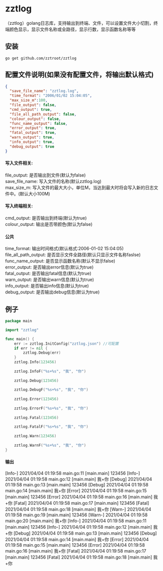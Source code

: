 # zztlog
（zztlog）golang日志库，支持输出到终端、文件，可以设置文件大小切割，终端颜色显示，显示文件名称或全路径，显示行数，显示函数名称等等

## 安装
```
go get github.com/zztroot/zztlog
```

## 配置文件说明(如果没有配置文件，将输出默认格式)
```json
{
  "save_file_name": "zztlog.log",
  "time_format": "2006/01/02 15:04:05",
  "max_size_m":100,
  "file_output": false,
  "cmd_output": true,
  "file_all_path_output": false,
  "colour_output": false,
  "func_name_output": false,
  "error_output": true,
  "fatal_output": true,
  "warn_output": true,
  "info_output": true,
  "debug_output": true
}
```
#### 写入文件相关:
file_output: 是否输出到文件(默认为false)  
save_file_name: 写入文件的名称(默认zztlog.log)  
max_size_m: 写入文件的最大大小，单位M，当达到最大时将会写入新的日志文件中。(默认大小100M)    

#### 写入终端相关:
cmd_output: 是否输出到终端(默认为true)  
colour_output: 输出是否带颜色(默认为false)  

#### 公共
time_format: 输出时间格式(默认格式:2006-01-02 15:04:05)  
file_all_path_output: 是否显示文件全路径(默认只显示文件名称faslse)  
func_name_output: 是否显示函数名称(默认不显示false)  
error_output: 是否输出error信息(默认为true)  
fatal_output: 是否输出fatal信息(默认为true)  
warn_output: 是否输出warn信息(默认为true)  
info_output: 是否输出info信息(默认为true)  
debug_output: 是否输出debug信息(默认为true)  

## 例子
```go
package main

import "zztlog"

func main() {
	err := zztlog.InitConfig("zztlog.json") //可配置
	if err != nil {
		zztlog.Debug(err)
	}
	zztlog.Info(123456)
  
	zztlog.InfoF("%s+%s", "我", "你")
  
	zztlog.Debug(123456)
  
	zztlog.DebugF("%s+%s", "我", "你")
  
	zztlog.Error(123456)
  
	zztlog.ErrorF("%s+%s", "我", "你")
  
	zztlog.Fatal(123456)
  
	zztlog.FatalF("%s+%s", "我", "你")
  
	zztlog.Warn(123456)
  
	zztlog.WarnF("%s+%s", "我", "你")
}

```
#### 输出
[Info-] 2021/04/04 01:19:58 main.go:11 [main.main] 123456
[Info-] 2021/04/04 01:19:58 main.go:12 [main.main] 我+你
[Debug] 2021/04/04 01:19:58 main.go:13 [main.main] 123456
[Debug] 2021/04/04 01:19:58 main.go:14 [main.main] 我+你
[Error] 2021/04/04 01:19:58 main.go:15 [main.main] 123456
[Error] 2021/04/04 01:19:58 main.go:16 [main.main] 我+你
[Fatal] 2021/04/04 01:19:58 main.go:17 [main.main] 123456
[Fatal] 2021/04/04 01:19:58 main.go:18 [main.main] 我+你
[Warn-] 2021/04/04 01:19:58 main.go:19 [main.main] 123456
[Warn-] 2021/04/04 01:19:58 main.go:20 [main.main] 我+你
[Info-] 2021/04/04 01:19:58 main.go:11 [main.main] 123456
[Info-] 2021/04/04 01:19:58 main.go:12 [main.main] 我+你
[Debug] 2021/04/04 01:19:58 main.go:13 [main.main] 123456
[Debug] 2021/04/04 01:19:58 main.go:14 [main.main] 我+你
[Error] 2021/04/04 01:19:58 main.go:15 [main.main] 123456
[Error] 2021/04/04 01:19:58 main.go:16 [main.main] 我+你
[Fatal] 2021/04/04 01:19:58 main.go:17 [main.main] 123456
[Fatal] 2021/04/04 01:19:58 main.go:18 [main.main] 我+你


